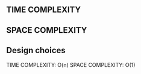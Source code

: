 ## TIME COMPLEXITY
## SPACE COMPLEXITY 
## Design choices

TIME COMPLEXITY: O(n)
SPACE COMPLEXITY: O(1)